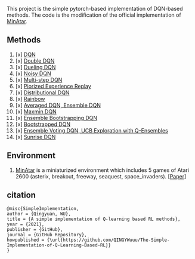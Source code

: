 This project is the simple pytorch-based implementation of DQN-based methods.
The code is the modification of the official implementation of [MinAtar](https://github.com/kenjyoung/MinAtar).
## Methods


1. [x] [DQN](http://www.nature.com/articles/nature14236)
2. [x] [Double DQN](https://arxiv.org/pdf/1509.06461.pdf)
3. [x] [Dueling DQN](http://arxiv.org/abs/1511.06581)
4. [x] [Noisy DQN](https://arxiv.org/abs/1706.10295)
5. [x] [Multi-step DQN](http://www.incompleteideas.net/sutton/book/ebook/the-book.html)
6. [x] [Piorized Experience Replay](http://arxiv.org/abs/1511.05952)
7. [x] [Distributional DQN](https://arxiv.org/abs/1707.06887)
8. [x] [Rainbow](https://arxiv.org/pdf/1710.02298.pdf)
9. [x] [Averaged DQN, Ensemble DQN](https://arxiv.org/pdf/1611.01929.pdf) 
10. [x] [Maxmin DQN](https://arxiv.org/pdf/2002.06487.pdf)
11. [x] [Ensemble Bootstrapping DQN](https://arxiv.org/pdf/2103.00445.pdf)
12. [x] [Bootstrapped DQN](https://arxiv.org/pdf/1602.04621.pdf)
13. [x] [Ensemble Voting DQN, UCB Exploration with Q-Ensembles](https://arxiv.org/pdf/1706.01502.pdf)
14. [x] [Sunrise DQN](https://arxiv.org/pdf/2007.04938.pdf)
    

## Environment

   1. [MinAtar](https://github.com/kenjyoung/MinAtar) is a miniaturized environment which includes 5 games of Atari 2600 (asterix, breakout, freeway, seaquest, space_invaders). [[Paper](https://arxiv.org/pdf/1903.03176)]

## citation

```
@misc{SimpleImplementation,
author = {Qingyuan, WU},
title = {A simple implementation of Q-learning based RL methods},
year = {2021},
publisher = {GitHub},
journal = {GitHub Repository},
howpublished = {\url{https://github.com/QINGYWuuu/The-Simple-Implementation-of-Q-Learning-Based-RL}}
}
```
